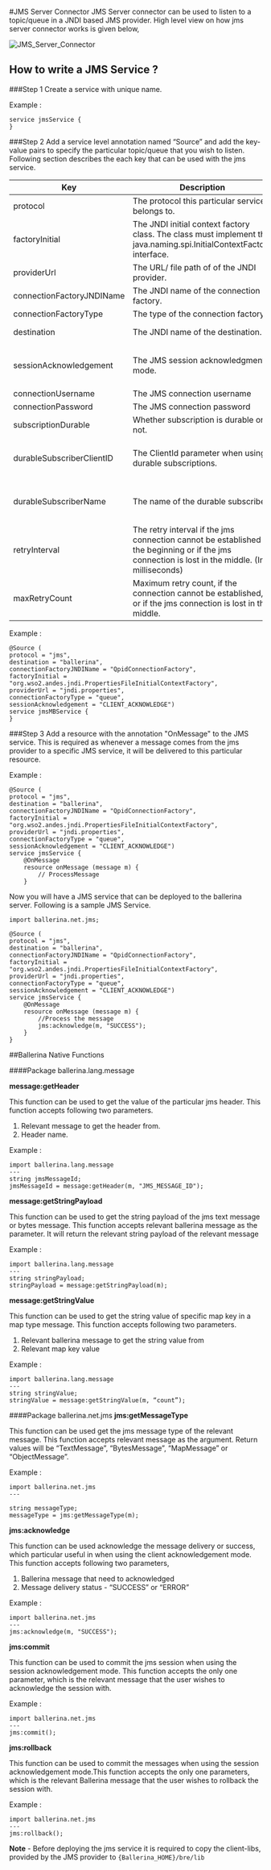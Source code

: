 #JMS Server Connector
JMS Server connector can be used to listen to a topic/queue in a JNDI based JMS provider. High level view on how jms server connector works is given below,

![JMS_Server_Connector](../images/jms_server_connector.png)

## How to write a JMS Service ?
###Step 1
Create a service with unique name.

Example : 
```
service jmsService {
}
```
###Step 2
Add a service level annotation named “Source” and add the key-value pairs to specify the particular topic/queue that you wish to listen. Following section describes the each key that can be used with the jms service.

Key | Description | Required | Expected Values | Default Value
------------ | ------------- | ---------- | ----------- | ----------
protocol | The protocol this particular service belongs to. | Yes | jms | -
factoryInitial | The JNDI initial context factory class. The class must implement the java.naming.spi.InitialContextFactory interface. | Yes | A valid class name depending on the jms provider | -
providerUrl | The URL/ file path of  of the JNDI provider. | Yes | A valid url/ path for the JNDI provider | -
connectionFactoryJNDIName | The JNDI name of the connection factory. | Yes | A valid jndi name of the connection factory. | -
connectionFactoryType | The type of the connection factory. | no | queue, topic | queue
destination | The JNDI name of the destination. | no | A valid jndi name of the destination | service name
sessionAcknowledgement | The JMS session acknowledgment mode. | no | AUTO_ACKNOWLEDGE, CLIENT_ACKNOWLEDGE, DUPS_OK_ACKNOWLEDGE, SESSION_TRANSACTED | AUTO_ACKNOWLEDGE
connectionUsername | The JMS connection username | no | - | -
connectionPassword | The JMS connection password | no | - | -
subscriptionDurable | Whether subscription is durable or not. | no | true, false | false
durableSubscriberClientID | The ClientId parameter when using durable subscriptions. | Required if subscriptionDurable is specified as "true" | - | -
durableSubscriberName | The name of the durable subscriber. | Required if subscriptionDurable is specified as "true". | - | -
retryInterval | The retry interval if the jms connection cannot be established at the beginning or if the jms connection is lost in the middle. (In milliseconds) | no | A valid long value. | 10000
maxRetryCount | Maximum retry count, if the connection cannot be established, or if the jms connection is lost in the middle. | no | A valid integer value. | 5

Example : 

```
@Source (
protocol = "jms",
destination = "ballerina",
connectionFactoryJNDIName = "QpidConnectionFactory",
factoryInitial = "org.wso2.andes.jndi.PropertiesFileInitialContextFactory",
providerUrl = "jndi.properties",
connectionFactoryType = "queue",
sessionAcknowledgement = "CLIENT_ACKNOWLEDGE")
service jmsMBService {
}
```

###Step 3
Add a resource with the annotation "OnMessage" to the JMS service. This is required as whenever a message comes from the jms provider to a specific JMS service, it will be delivered to this particular resource.

Example :

```
@Source (
protocol = "jms",
destination = "ballerina",
connectionFactoryJNDIName = "QpidConnectionFactory",
factoryInitial = "org.wso2.andes.jndi.PropertiesFileInitialContextFactory",
providerUrl = "jndi.properties",
connectionFactoryType = "queue",
sessionAcknowledgement = "CLIENT_ACKNOWLEDGE")
service jmsService {
    @OnMessage
    resource onMessage (message m) {
        // ProcessMessage
    }
```

Now you will have a JMS service that can be deployed to the ballerina server. Following is a sample JMS Service.

```
import ballerina.net.jms;

@Source (
protocol = "jms",
destination = "ballerina",
connectionFactoryJNDIName = "QpidConnectionFactory",
factoryInitial = "org.wso2.andes.jndi.PropertiesFileInitialContextFactory",
providerUrl = "jndi.properties",
connectionFactoryType = "queue",
sessionAcknowledgement = "CLIENT_ACKNOWLEDGE")
service jmsService {
    @OnMessage
    resource onMessage (message m) {
        //Process the message
        jms:acknowledge(m, "SUCCESS");
    }
}
```

##Ballerina Native Functions

####Package ballerina.lang.message

**message:getHeader**  

This function can be used to get the value of the particular jms header.
This function accepts following two parameters.    
1. Relevant message to get the header from.
2. Header name.

Example :
 
```
import ballerina.lang.message
---
string jmsMessageId;
jmsMessageId = message:getHeader(m, "JMS_MESSAGE_ID");
```

**message:getStringPayload**

This function can be used to get the string payload of the jms text message or bytes message. This function accepts relevant ballerina message as the parameter. It will return the relevant string payload of the relevant message

Example :
```
import ballerina.lang.message
---
string stringPayload;
stringPayload = message:getStringPayload(m);
```

**message:getStringValue**

This function can be used to get the string value of specific map key in a map type message. This function accepts following two parameters.
1. Relevant ballerina message to get the string value from
2. Relevant map key value

Example : 

```
import ballerina.lang.message
---
string stringValue;
stringValue = message:getStringValue(m, “count”);
```

####Package ballerina.net.jms
**jms:getMessageType**

This function can be used get the jms message type of the relevant message. This function accepts relevant message as the argument. Return values will be “TextMessage”, “BytesMessage”, “MapMessage” or “ObjectMessage”.

Example :
```
import ballerina.net.jms
---

string messageType;
messageType = jms:getMessageType(m);
```

**jms:acknowledge**

This function can be used acknowledge the message delivery or success, which particular useful in when using the client acknowledgement mode. This function accepts following two parameters,
1. Ballerina message that need to acknowledged 
2. Message delivery status - “SUCCESS” or  “ERROR”

Example :
```
import ballerina.net.jms
---
jms:acknowledge(m, "SUCCESS");
```

**jms:commit**

This function can be used to commit the jms session when using the session acknowledgement mode. This function accepts the only one parameter, which is the relevant message that the user wishes to acknowledge the session with.

Example : 
```
import ballerina.net.jms
---
jms:commit();
```

**jms:rollback**

This function can be used to commit the messages when using the session acknowledgement mode.This function accepts the only one parameters, which is the relevant Ballerina message that the user wishes to rollback the session with.

Example :
```
import ballerina.net.jms
---
jms:rollback();
```


**Note** - Before deploying the jms service it is required to copy the client-libs, provided by the JMS provider to `{Ballerina_HOME}/bre/lib` 